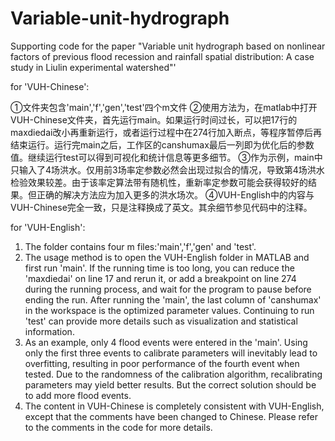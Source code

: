 # Variable-unit-hydrograph
Supporting code for the paper "Variable unit hydrograph based on nonlinear factors of previous flood recession and rainfall spatial distribution: A case study in Liulin experimental watershed"'

for 'VUH-Chinese':

①文件夹包含'main','f','gen','test'四个m文件
②使用方法为，在matlab中打开VUH-Chinese文件夹，首先运行main。如果运行时间过长，可以把17行的maxdiedai改小再重新运行，或者运行过程中在274行加入断点，等程序暂停后再结束运行。运行完main之后，工作区的canshumax最后一列即为优化后的参数值。继续运行test可以得到可视化和统计信息等更多细节。
③作为示例，main中只输入了4场洪水。仅用前3场率定参数必然会出现过拟合的情况，导致第4场洪水检验效果较差。由于该率定算法带有随机性，重新率定参数可能会获得较好的结果。但正确的解决方法应为加入更多的洪水场次。
④VUH-English中的内容与VUH-Chinese完全一致，只是注释换成了英文。其余细节参见代码中的注释。

for 'VUH-English':

1. The folder contains four m files:'main','f','gen' and 'test'.
2. The usage method is to open the VUH-English folder in MATLAB and first run 'main'. If the running time is too long, you can reduce the 'maxdiedai' on line 17 and rerun it, or add a breakpoint on line 274 during the running process, and wait for the program to pause before ending the run. After running the 'main', the last column of 'canshumax' in the workspace is the optimized parameter values. Continuing to run 'test' can provide more details such as visualization and statistical information.
3. As an example, only 4 flood events were entered in the 'main'. Using only the first three events to calibrate parameters will inevitably lead to overfitting, resulting in poor performance of the fourth event when tested. Due to the randomness of the calibration algorithm, recalibrating parameters may yield better results. But the correct solution should be to add more flood events.
4. The content in VUH-Chinese is completely consistent with VUH-English, except that the comments have been changed to Chinese. Please refer to the comments in the code for more details.
